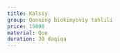 ```yaml
---
title: Kalsiy
group: Qonning biokimyoviy tahlili
price: 15000
material: Qon
duration: 30 daqiqa
---
```

